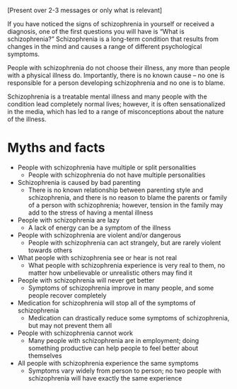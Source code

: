 [Present over 2-3 messages or only what is relevant]

If you have noticed the signs of schizophrenia in yourself or received a
diagnosis, one of the first questions you will have is “What is schizophrenia?”
Schizophrenia is a long-term condition that results from changes in the mind and
causes a range of different psychological symptoms.

People with schizophrenia do not choose their illness, any more than people with
a physical illness do. Importantly, there is no known cause – no one is
responsible for a person developing schizophrenia and no one is to blame.

Schizophrenia is a treatable mental illness and many people with the condition
lead completely normal lives; however, it is often sensationalized in the media,
which has led to a range of misconceptions about the nature of the illness.

# Myths and facts

- People with schizophrenia have multiple or split personalities
  - People with schizophrenia do not have multiple personalities
- Schizophrenia is caused by bad parenting
  - There is no known relationship between parenting style and
    schizophrenia, and there is no reason to blame the parents or
    family of a person with schizophrenia; however, tension in the
    family may add to the stress of having a mental illness
- People with schizophrenia are lazy
  - A lack of energy can be a symptom of the illness
- People with schizophrenia are violent and/or dangerous
  - People with schizophrenia can act strangely, but are rarely
    violent towards others
- What people with schizophrenia see or hear is not real
  - What people with schizophrenia experience is very real to them,
    no matter how unbelievable or unrealistic others may find it
- People with schizophrenia will never get better
  - Symptoms of schizophrenia improve in many people, and some people
    recover completely
- Medication for schizophrenia will stop all of the symptoms of
  schizophrenia
  - Medication can drastically reduce some symptoms of schizophrenia,
    but may not prevent them all
- People with schizophrenia cannot work
  - Many people with schizophrenia are in employment; doing something
    productive can help people to feel better about themselves
- All people with schizophrenia experience the same symptoms
  - Symptoms vary widely from person to person; no two people with
    schizophrenia will have exactly the same experience
